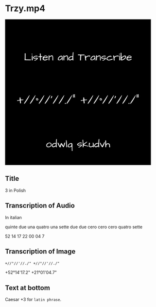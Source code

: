 # Trzy.mp4

![](frames/frame00001.png)

## Title

3 in Polish

## Transcription of Audio

In italian

quinte due una quatro una sette due due cero cero cero quatro sette

52 14 17 22 00 04 7

## Transcription of Image

`+//°//'//./" +//°//'//./"`

+52°14'17.2" +21°01'04.7"

## Text at bottom

Caesar +3 for `latin phrase`.
